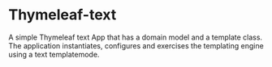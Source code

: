 # Thymeleaf-text

A simple Thymeleaf text App that has a domain model and a template class. The application 
instantiates, configures and exercises the templating engine using a text templatemode.


